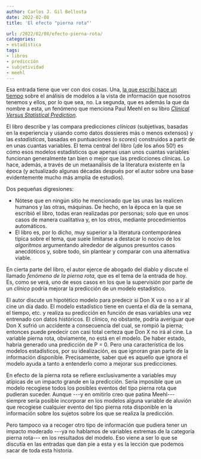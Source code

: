 ```yaml
---
author: Carlos J. Gil Bellosta
date: 2022-02-08
title: 'El efecto "pierna rota"'

url: /2022/02/08/efecto-pierna-rota/
categories:
- estadística
tags:
- libros
- predicción
- subjetividad
- meehl
---
```


Esa entrada tiene que ver con dos cosas. Una, [la que escribí hace un tiempo](https://www.datanalytics.com/2021/10/01/esos-felices-momentos-le-verrier/) sobre el análisis de modelos a la vista de información que nosotros tenemos y ellos, por lo que sea, no. La segunda, que es además la que da nombre a esta, un fenómeno que menciona Paul Meehl en su libro [_Clinical Versus Statistical Prediction_](https://www.goodreads.com/book/show/3183060-clinical-versus-statistical-prediction).

El libro describe y las compara predicciones _clínicas_ (subjetivas, basadas en la experiencia y usando como datos dossieres más o menos extensos) y las _estadísticas_, basadas en puntuaciones (o _scores_) construidos a partir de en unas cuantas variables. El tema central del libro (¡de los años 50!) es cómo esos modelos estadísticos que apenas usan unos cuantas variables funcionan generalmente tan bien o mejor que las predicciones clínicas. Lo hace, además, a través de un metaanálisis de la literatura existente en la época (y actualizado algunas décadas después por el autor sobre una base evidentemente mucho más amplia de estudios).

Dos pequeñas digresiones:
* Nótese que en ningún sitio he mencionado que las unas las realicen humanos y las otras, máquinas. De hecho, en la época en la que se escribió el libro, todas eran realizadas por personas; solo que en unos casos de manera cualitativa y, en los otros, mediante procedimientos automáticos.
* El libro es, por lo dicho, muy superior a la literatura contemporánea típica sobre el tema, que suele limitarse a destacar lo nocivo de los _algoritmos_ argumentando alrededor de algunos presuntos casos anecdóticos y, sobre todo, sin plantear y comparar con una alternativa viable.

En cierta parte del libro, el autor ejerce de abogado del diablo y discute el llamado _fenómeno de la pierna rota_, que es el tema de la entrada de hoy. Es, como se verá, uno de esos casos en los que la supervisión por parte de un _clínico_ podría mejorar la predicción de un modelo estadístico.

El autor discute un hipotético modelo para predecir si Don X va o no a ir al cine un día dado. El modelo estadístico tiene en cuenta el día de la semana, el tiempo, etc. y realiza su predicción en función de esas variables una vez entrenado con datos históricos. El clínico, no obstante, podría averiguar que Don X sufrió un accidente a consecuencia del cual, se rompió la pierna; entonces puede predecir con casi total certeza que Don X no irá al cine. La variable pierna rota, obviamente, no está en el modelo. De haber estado, habría generado una predicción de P = 0. Pero una característica de los modelos estadísticos, por su idealización, es que ignoran gran parte de la información disponible. Precisamente, saber qué es aquello que ignora el modelo ayuda a tanto a entenderlo como a mejorar sus predicciones.

En efecto de la pierna rota se refiere exclusivamente a variables muy atípicas de un impacto grande en la predicción. Sería imposible que un modelo recogiese todos los posibles eventos del tipo pierna rota que pudieran suceder. Aunque ---y en omitirlo creo que patina Meehl--- siempre sería posible incorporar en los modelos alguna variable de aluvión que recogiese cualquier evento del tipo pierna rota disponible en la información sobre los sujetos sobre los que se realiza la predicción.

Pero tampoco va a recoger otro tipo de información que pudiera tener un impacto moderado ---ya no hablamos de variables extremas de la categoría pierna rota--- en los resultados del modelo. Eso viene a ser lo que se discutía en las entradas que dan pie a esta y es la lección que podemos sacar de toda esta historia.
